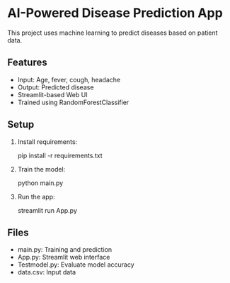 # AI-Powered Disease Prediction App

This project uses machine learning to predict diseases based on patient data.

## Features
- Input: Age, fever, cough, headache
- Output: Predicted disease
- Streamlit-based Web UI
- Trained using RandomForestClassifier

## Setup

1. Install requirements:
    
    pip install -r requirements.txt
    

2. Train the model:
    
    python main.py
    

3. Run the app:
    
    streamlit run App.py
    

## Files
- main.py: Training and prediction
- App.py: Streamlit web interface
- Testmodel.py: Evaluate model accuracy
- data.csv: Input data
